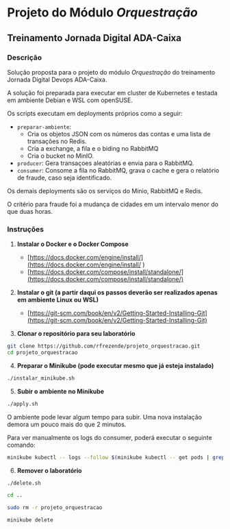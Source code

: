 
# Projeto do Módulo *Orquestração*

## Treinamento Jornada Digital ADA-Caixa

### Descrição

Solução proposta para o projeto do módulo *Orquestração* do treinamento Jornada Digital Devops ADA-Caixa.  

A solução foi preparada para executar em cluster de Kubernetes e testada em ambiente Debian e WSL com openSUSE.

Os scripts executam em deployments próprios como a seguir:

- `preparar-ambiente`:
  - Cria os objetos JSON com os números das contas e uma lista de transações no Redis.
  - Cria a exchange, a fila e o biding no RabbitMQ
  - Cria o bucket no MinIO.
- `producer`: Gera transaçoes aleatórias e envia para o RabbitMQ.
- `consumer`: Consome a fila no RabbitMQ, grava o cache e gera o relatório de fraude, caso seja identificado.

Os demais deployments são os serviços do Minio, RabbitMQ e Redis.  

O critério para fraude foi a mudança de cidades em um intervalo menor do que duas horas.  
  
### Instruções

1. **Instalar o Docker e o Docker Compose**  

    - [https://docs.docker.com/engine/install/](https://docs.docker.com/engine/install/ )
    - [https://docs.docker.com/compose/install/standalone/](https://docs.docker.com/compose/install/standalone/)  

2. **Instalar o git (a partir daqui os passos deverão ser realizados apenas em ambiente Linux ou WSL)**

    - [https://git-scm.com/book/en/v2/Getting-Started-Installing-Git](https://git-scm.com/book/en/v2/Getting-Started-Installing-Git)

3. **Clonar o repositório para seu laboratório**

```bash
git clone https://github.com/rfrezende/projeto_orquestracao.git
cd projeto_orquestracao
```

4. **Preparar o Minikube (pode executar mesmo que já esteja instalado)**

```bash
./instalar_minikube.sh
```

5. **Subir o ambiente no Minikube**
```bash
./apply.sh
```  
O ambiente pode levar algum tempo para subir. Uma nova instalação demora um pouco mais do que 2 minutos.

Para ver manualmente os logs do consumer, poderá executar o seguinte comando:
```bash
minikube kubectl -- logs --follow $(minikube kubectl -- get pods | grep consumer | cut -d' ' -f 1) --namespace=projeto-orquestracao
```

6. **Remover o laboratório**

```bash
./delete.sh  
```

```bash
cd ..  
```

```bash
sudo rm -r projeto_orquestracao  
```

```bash
minikube delete
```
